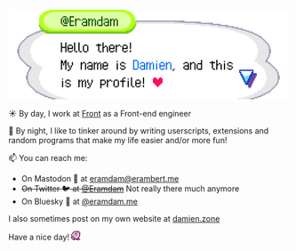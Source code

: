 <br />
<img src="https://raw.githubusercontent.com/eramdam/eramdam/master/images/acww-intro.png" alt="Hello there! My name is Damien, and this is my profile! ♥">

☀️ By day, I work at [Front](https://github.com/Frontapp) as a Front-end engineer

🌙 By night, I like to tinker around by writing userscripts, extensions and random programs that make my life easier and/or more fun!

📫 You can reach me:

- On Mastodon 🐘 at [eramdam@erambert.me](https://social.erambert.me/@eramdam)
- ~~On Twitter 🐦 at [@Eramdam](https://twitter.com/eramdam)~~ Not really there much anymore
- On Bluesky 🦋 at [@eramdam.me](https://bsky.app/profile/eramdam.me)

I also sometimes post on my own website at [damien.zone](https://damien.zone)

Have a nice day! ![](https://raw.githubusercontent.com/eramdam/eramdam/master/images/kirby.gif)
